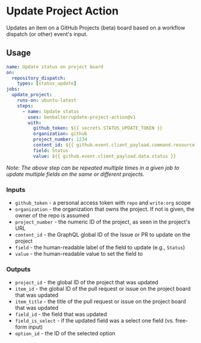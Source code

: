 # Update Project Action

Updates an item on a GitHub Projects (beta) board based on a workflow dispatch (or other) event's input.

## Usage

```yml
name: Update status on project board
on:
  repository_dispatch:
    types: [status_update]
jobs:
  update_project:
    runs-on: ubuntu-latest
    steps:
      - name: Update status
        uses: benbalter/update-project-action@v1
        with:
          github_token: ${{ secrets.STATUS_UPDATE_TOKEN }}
          organization: github
          project_number: 1234
          content_id: ${{ github.event.client_payload.command.resource.id }}
          field: Status
          value: ${{ github.event.client_payload.data.status }}
```

*Note: The above step can be repeated multiple times in a given job to update multiple fields on the same or different projects.* 
### Inputs

* `github_token` - a personal access token with `repo` and `write:org` scope
* `organization` - the organization that owns the project. If not is given, the owner of the repo is assumed
* `project_number` - the numeric ID of the project, as seen in the project's URL
* `content_id` - the GraphQL global ID of the Issue or PR to update on the project
* `field` - the human-readable label of the field to update (e.g., `Status`)
* `value` - the human-readable value to set the field to

### Outputs

* `project_id` - the global ID of the project that was updated
* `item_id` - the global ID of the pull request or issue on the project board that was updated
* `item_title` - the title of the pull request or issue on the project board that was updated
* `field_id` - the field that was updated
* `field_is_select` - if the updated field was a select one field (vs. free-form input)
* `option_id` - the ID of the selected option